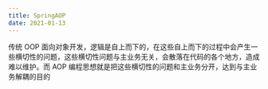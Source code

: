 ```yaml
---
title: SpringAOP
date: 2021-01-13
---
```

传统 OOP 面向对象开发，逻辑是自上而下的，在这些自上而下的过程中会产生一些横切性的问题，这些横切性问题与主业务无关，会散落在代码的各个地方，造成难以维护。而 AOP 编程思想就是把这些横切性的问题和主业务分开，达到与主业务解耦的目的